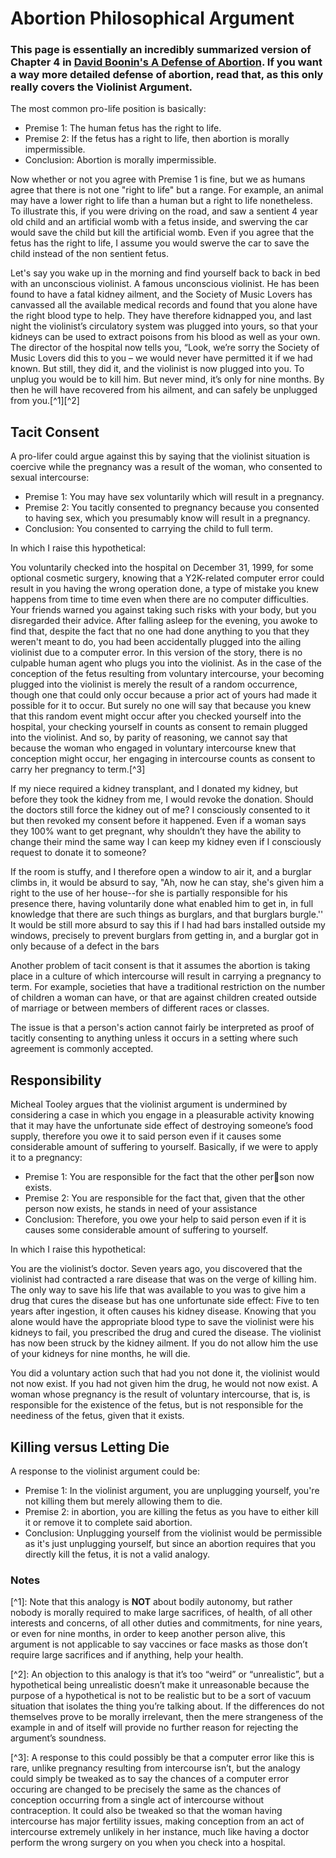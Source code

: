 # Abortion Philosophical Argument

### This page is essentially an incredibly summarized version of Chapter 4 in [David Boonin's A Defense of Abortion](https://files.catbox.moe/4j4mri.pdf). If you want a way more detailed defense of abortion, read that, as this only really covers the Violinist Argument.

The most common pro-life position is basically:

* Premise 1: The human fetus has the right to life.
* Premise 2: If the fetus has a right to life, then abortion is morally impermissible.
* Conclusion: Abortion is morally impermissible.

Now whether or not you agree with Premise 1 is fine, but we as humans agree that there is not one "right to life" but a range. For example, an animal may have a lower right to life than a human  but a right to life nonetheless. To illustrate this, if you were driving on the road, and saw a sentient 4 year old child and an artificial womb with a fetus inside, and swerving the car would save the child but kill the artificial womb. Even if you agree that the fetus has the right to life, I assume you would swerve the car to save the child instead of the non sentient fetus.

Let's say you wake up in the morning and find yourself back to back in bed with an unconscious violinist. A famous unconscious violinist. He has been found to have a fatal kidney ailment, and the Society of Music Lovers has canvassed all the available medical records and found that you alone have the right blood type to help. They have therefore kidnapped you, and last night the violinist’s circulatory system was plugged into yours, so that your kidneys can be used to extract poisons from his blood as well as your own. The director of the hospital now tells you, “Look, we’re sorry the Society of Music Lovers did this to you – we would never have permitted it if we had known. But still, they did it, and the violinist is now plugged into you. To unplug you would be to kill him. But never mind, it’s only for nine months. By then he will have recovered from his ailment, and can safely be unplugged from you.\[^1\]\[^2\]

## Tacit Consent

A pro-lifer could argue against this by saying that the violinist situation is coercive while the pregnancy was a result of the woman, who consented to sexual intercourse:

* Premise 1: You may have sex voluntarily which will result in a pregnancy.
* Premise 2: You tacitly consented to pregnancy because you consented to having sex, which you presumably know will result in a pregnancy.
* Conclusion: You consented to carrying the child to full term.

In which I raise this hypothetical:

You voluntarily checked into the hospital on December 31, 1999, for some optional cosmetic surgery, knowing that a Y2K-related computer error could result in you having the wrong operation done, a type of mistake you knew happens from time to time even when there are no computer difficulties. Your friends warned you against taking such risks with your body, but you disregarded their advice. After falling asleep for the evening, you awoke to find that, despite the fact that no one had done anything to you that they weren't meant to do, you had been accidentally plugged into the ailing violinist due to a computer error. In this version of the story, there is no culpable human agent who plugs you into the violinist. As in the case of the conception of the fetus resulting from voluntary intercourse, your becoming plugged into the violinist is merely the result of a random occurrence, though one that could only occur because a prior act of yours had made it possible for it to occur. But surely no one will say that because you knew that this random event might occur after you checked yourself into the hospital, your checking yourself in counts as consent to remain plugged into the violinist. And so, by parity of reasoning, we cannot say that because the woman who engaged in voluntary intercourse knew that conception might occur, her engaging in intercourse counts as consent to carry her pregnancy to term.\[^3\]

If my niece required a kidney transplant, and I donated my kidney, but before they took the kidney from me, I would revoke the donation. Should the doctors still force the kidney out of me? I consciously consented to it but then revoked my consent before it happened. Even if a woman says they 100% want to get pregnant, why shouldn’t they have the ability to change their mind the same way I can keep my kidney even if I consciously request to donate it to someone?

If the room is stuffy, and I therefore open a window to air it, and a burglar climbs in, it would be absurd to say, "Ah, now he can stay, she's given him a right to the use of her house--for she is partially responsible for his presence there, having voluntarily done what enabled him to get in, in full knowledge that there are such things as burglars, and that burglars burgle.'' It would be still more absurd to say this if I had had bars installed outside my windows, precisely to prevent burglars from getting in, and a burglar got in only because of a defect in the bars

Another problem of tacit consent is that it assumes the abortion is taking place in a culture of which intercourse will result in carrying a pregnancy to term. For example, societies that have a traditional restriction on the number of children a woman can have, or that are against children created outside of marriage or between members of different races or classes.

The issue is that a person's action cannot fairly be interpreted as proof of tacitly consenting to anything unless it occurs in a setting where such agreement is commonly accepted.

## Responsibility

Micheal Tooley argues that the violinist argument is undermined by considering a case in which you engage in a pleasurable activity knowing that it may have the unfortunate side effect of destroying someone’s food supply, therefore you owe it to said person even if it causes some considerable amount of suffering to yourself. Basically, if we were to apply it to a pregnancy:

* Premise 1: You are responsible for the fact that the other person now exists. 
* Premise 2: You are responsible for the fact that, given that the other person now exists, he stands in need of your assistance
* Conclusion: Therefore, you owe your help to said person even if it is causes some considerable amount of suffering to yourself.

In which I raise this hypothetical:

You are the violinist’s doctor. Seven years ago, you discovered that the violinist had contracted a rare disease that was on the verge of killing him. The only way to save his life that was available to you was to give him a drug that cures the disease but has one unfortunate side effect: Five to ten years after ingestion, it often causes his kidney disease. Knowing that you alone would have the appropriate blood type to save the violinist were his kidneys to fail, you prescribed the drug and cured the disease. The violinist has now been struck by the kidney ailment. If you do not allow him the use of your kidneys for nine months, he will die.

You did a voluntary action such that had you not done it, the violinist would not now exist. If you had not given him the drug, he would not now exist. A woman whose pregnancy is the result of voluntary intercourse, that is, is responsible for the existence of the fetus, but is not responsible for the neediness of the fetus, given that it exists.

## Killing versus Letting Die

 A response to the violinist argument could be:

* Premise 1: In the violinist argument, you are unplugging yourself, you're not killing them but merely allowing them to die.
* Premise 2: in abortion, you are killing the fetus as you have to either kill it or remove it to complete said abortion.
* Conclusion: Unplugging yourself from the violinist would be permissible as it's just unplugging yourself, but since an abortion requires that you directly kill the fetus, it is not a valid analogy.

### Notes

\[^1\]: Note that this analogy is **NOT** about bodily autonomy, but rather nobody is morally required to make large sacrifices, of health, of all other interests and concerns, of all other duties and commitments, for nine years, or even for nine months, in order to keep another person alive, this argument is not applicable to say vaccines or face masks as those don’t require large sacrifices and if anything, help your health.

\[^2\]: An objection to this analogy is that it’s too “weird” or “unrealistic”, but a hypothetical being unrealistic doesn’t make it unreasonable because the purpose of a hypothetical is not to be realistic but to be a sort of vacuum situation that isolates the thing you’re talking about. If the differences do not themselves prove to be morally irrelevant, then the mere strangeness of the example in and of itself will provide no further reason for rejecting the argument’s soundness.

\[^3\]: A response to this could possibly be that a computer error like this is rare, unlike pregnancy resulting from intercourse isn’t, but the analogy could simply be tweaked as to say the chances of a computer error occuring are changed to be precisely the same as the chances of conception occurring from a single act of intercourse without contraception. It could also be tweaked so that the woman having intercourse has major fertility issues, making conception from an act of intercourse extremely unlikely in her instance, much like having a doctor perform the wrong surgery on you when you check into a hospital.

